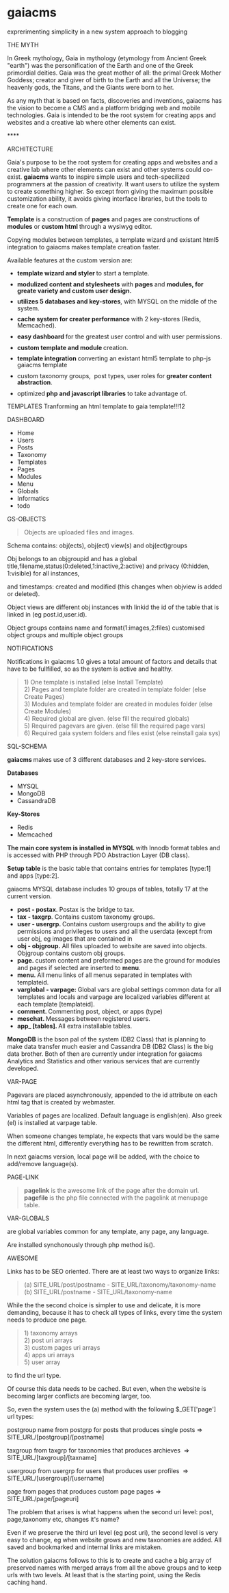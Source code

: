 # gaiacms
exprerimenting simplicity in a new system approach to blogging

THE MYTH
<p>In Greek mythology, Gaia in mythology (etymology from Ancient Greek "earth") was the personification of the Earth and one of the Greek primordial deities. Gaia was the great mother of all: the primal Greek Mother Goddess; creator and giver of birth to the Earth and all the Universe; the heavenly gods, the Titans, and the Giants were born to her. </p><p>
</p><p>As any myth that is based on facts, discoveries and inventions, gaiacms has the vision to become a CMS and a platform bridging web and mobile technologies. Gaia is intended to be the root system for creating apps and websites and a creative lab where other elements can exist.&nbsp;</p>****

ARCHITECTURE
<p>Gaia's purpose to be the root system for creating apps and websites and a creative lab where other elements can exist and other systems could co-exist.&nbsp;<b>gaiacms</b> wants to inspire simple users and tech-specilized programmers at the passion of creativity. It want users to utilize the system to create something higher. So except from giving the maximum possible customization ability, it avoids giving interface libraries, but the tools to create one for each own.&nbsp;</p><p><b>Template</b> is a construction of <b>pages</b>&nbsp;and pages are constructions of <b>modules</b>&nbsp;or <b>custom html </b>through a wysiwyg editor.&nbsp;</p><p>Copying modules between templates, a template wizard and existant html5 integration to gaiacms makes template creation faster.&nbsp;</p><p>Available features at the custom version are:<br></p><ul><li style="margin-bottom: 0.11in; direction: ltr; line-height: 15.12px;"><b>template wizard and styler </b>to start a template.</li><li style="margin-bottom: 0.11in; direction: ltr; line-height: 15.12px;"><b>modulized content and stylesheets</b> with <b>pages </b>and <b>modules, for greate variety and custom user design.</b></li><li style="margin-bottom: 0.11in; direction: ltr; line-height: 15.12px;"><span lang="en-US"><b>utilizes 5 databases and key-stores</b>, with&nbsp;</span>MYSQL on the middle of the system.</li><li style="margin-bottom: 0.11in; direction: ltr; line-height: 15.12px;"><span lang="en-US"><b>cache system for creater performance&nbsp;</b>with 2 key-stores (Redis, Memcached).</span></li><li style="margin-bottom: 0.11in; direction: ltr; line-height: 15.12px;"><span lang="en-US"><b>easy dashboard </b>for the greatest user control and with user permissions.</span></li><li style="margin-bottom: 0.11in; direction: ltr; line-height: 15.12px;"><b>custom template and module </b>creation.</li><li style="margin-bottom: 0.11in; direction: ltr; line-height: 15.12px;"><b>template integration </b>converting an existant html5&nbsp;template to php-js gaiacms template&nbsp;</li><li style="margin-bottom: 0.11in; direction: ltr; line-height: 15.12px;">custom taxonomy groups, &nbsp;post types, user roles for <b>greater content abstraction</b>.</li><li style="margin-bottom: 0.11in; direction: ltr; line-height: 15.12px;">optimized<b> php and javascript libraries</b> to take advantage of.</li></ul>

TEMPLATES
Tranforming an html template to gaia template!!!12

DASHBOARD
<ul><li>Home&nbsp;</li><li>Users</li><li>Posts</li><li>Taxonomy</li><li>Templates</li><li>Pages</li><li>Modules</li><li>Menu</li><li>Globals</li><li>Informatics</li><li>todo</li></ul>

GS-OBJECTS
<blockquote>Objects are uploaded files and images.&nbsp;</blockquote><p>Schema contains: οbj(ects), obj(ect) view(s) and obj(ect)groups</p><p>Obj belongs to an objgroupid and has a global title,filename,status(0:deleted,1:inactive,2:active) and privacy (0:hidden, 1:visible) for all instances,</p><p>and timestamps: created and modified (this changes when objview is added or deleted).</p><p>Object views are different obj instances with linkid the id of the table that is linked in (eg post.id,user.id).</p><p>Object groups contains name and format(1:images,2:files)&nbsp;customised object groups and multiple object groups</p>

NOTIFICATIONS
<p>Notifications in gaiacms 1.0 gives a total amount of factors and details that have to be fullfilled, so as the system is active and healthy.</p><blockquote>1) One template is installed (else Install Template)<br>2) Pages and template folder are created in template folder (else Create Pages)<br>3) Modules and template folder are created in modules folder (else Create Modules)<br>4) Required global are given. (else fill the required globals)<br>5) Required pagevars are given. (else fill the required page vars)<br>6) Required gaia system folders and files exist (else reinstall gaia sys)</blockquote>

SQL-SCHEMA
<p><b>gaiacms </b>makes use of 3 different databases and 2 key-store services.</p><p><b>Databases</b></p><ul><li>MYSQL</li><li>MongoDB</li><li>CassandraDB</li></ul><p><b>Key-Stores</b></p><ul><li>Redis</li><li>Memcached</li></ul><p><b>The main core system is installed in MYSQL </b>with Innodb format tables and is accessed with PHP through PDO Abstraction Layer (DB class).</p><p><b>Setup table</b> is the basic table that contains entries for templates [type:1] and apps [type:2].<br></p><p>gaiacms MYSQL database includes 10 groups of tables, totally 17 at the current version.&nbsp;</p><ul><li><b>post - postax</b>. Postax is the bridge to tax.</li><li><b>tax - taxgrp</b>. Contains custom taxonomy groups.<br></li><li><b>user - usergrp. </b>Contains custom usergroups and the ability to give permissions and privileges to users and all the userdata (except from user obj, eg images that are contained in&nbsp;</li><li><b>obj - objgroup.</b> All files uploaded to website are saved into objects. Objgroup contains custom obj groups.</li><li><b>page. </b>custom content and preformed pages are the ground for modules and pages if selected are inserted to <b>menu</b>.</li><li><b>menu.&nbsp;</b>All menu links of all menus separated in templates with templateid.&nbsp;</li><li><b>varglobal - varpage: </b>Global vars are global settings common data for all templates and locals and varpage are localized variables different at each template [templateid].&nbsp;</li><li><b>comment. </b>Commenting post, object, or apps (type)</li><li><b>meschat. </b>Messages between registered users.</li><li><b>app_ [tables]. </b>All extra installable tables.<span class="Apple-tab-span" style="white-space:pre">	</span></li></ul><p><p><b><span class="Apple-tab-span" style="white-space:pre">M</span>ongoDB</b> is the bson pal of the system (DB2 Class) that is planning to make data transfer much easier and Cassandra DB (DB2 Class)&nbsp;is the big data brother. Both of then are currently under integration for gaiacms Analytics and Statistics and other various services that are currently developed.</p></p>

VAR-PAGE
<p>Pagevars are placed asynchronously, appended to the id attribute on each html tag that is created by webmaster. &nbsp;</p><p>Variables of pages are localized. Default language is english(en). Also greek (el) is installed at varpage table.</p><p>When someone changes template, he expects that vars would be the same the different html, differently everything has to be rewritten from scratch.</p><p>In next gaiacms version, local page will be added, with the choice to add/remove language(s).</p>

PAGE-LINK
<blockquote><b>pagelink</b> is the awesome link of the page after the domain url.<br><b>pagefile </b>is the php file connected with the pagelink at menupage table.</blockquote>

VAR-GLOBALS
<p>are global variables common for any template, any page, any language.</p><p>Are installed synchonously through php method is().</p>

AWESOME 
<p>Links has to be SEO oriented. There are at least two ways to organize links:</p><blockquote>(a) SITE_URL/post/postname - SITE_URL/taxonomy/taxonomy-name<br>(b) SITE_URL/postname - SITE_URL/taxonomy-name</blockquote><p>While the the second choice is simpler to use and delicate, it is more demanding, because it has to check all types of links, every time the system needs to produce one page.</p><blockquote>1) taxonomy arrays&nbsp;<br>2) post uri arrays&nbsp;<br>3) custom pages uri arrays<br>4) apps uri arrays<br>5) user array</blockquote><p>to find the url type.</p><p>Of course this data needs to be cached. But even, when the website is becoming larger conflicts are becoming larger, too.</p><p>So, even the system uses the (a) method with the following $_GET['page'] url types:</p><p>postgroup name from postgrp for posts that produces single posts =&gt; SITE_URL/[postgroup]/[postname]</p><p>taxgroup from taxgrp for taxonomies that produces archieves &nbsp;=&gt; SITE_URL/[taxgroup]/[taxname]</p><p>usergroup from usergrp for users that produces user profiles &nbsp;=&gt; SITE_URL/[usergroup]/[username]</p><p>page from pages that produces custom page pages =&gt; SITE_URL/page/[pageuri]</p><p>The problem that arises is what happens when the second uri level: post, page,taxonomy etc, changes it's name?<br></p><p>Even if we preserve the third uri level (eg post uri), the second level is very easy to change, eg when website grows and new taxonomies are added. All saved and bookmarked and internal links are mistaken.&nbsp;</p><p>The solution gaiacms follows to this is to create and cache a big array of preserved names with merged arrays from all the above groups and to keep urls with two levels. At least that is the starting point, using the Redis caching hand.<br></p>

